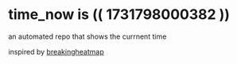 # time_now is (( 1731798000382 ))

an automated repo that shows the currnent time

inspired by [breakingheatmap](https://github.com/breakingheatmap/breakingheatmap)